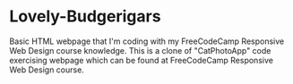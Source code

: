 # Lovely-Budgerigars
Basic HTML webpage that I'm coding with my FreeCodeCamp Responsive Web Design course knowledge. This is a clone of "CatPhotoApp" code exercising webpage which can be found at FreeCodeCamp Responsive Web Design course.

